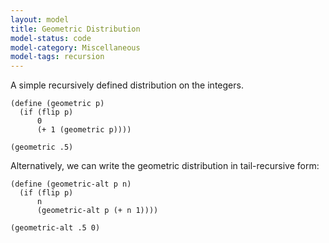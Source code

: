 ```yaml
---
layout: model
title: Geometric Distribution
model-status: code
model-category: Miscellaneous
model-tags: recursion
---
```


A simple recursively defined distribution on the integers.

    (define (geometric p)
      (if (flip p)
          0
          (+ 1 (geometric p))))
    
    (geometric .5)
    
Alternatively, we can write the geometric distribution in tail-recursive form:
    
    (define (geometric-alt p n)
      (if (flip p)
          n
          (geometric-alt p (+ n 1))))
    
    (geometric-alt .5 0)
